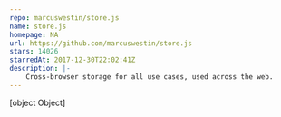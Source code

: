 ```yaml
---
repo: marcuswestin/store.js
name: store.js
homepage: NA
url: https://github.com/marcuswestin/store.js
stars: 14026
starredAt: 2017-12-30T22:02:41Z
description: |-
    Cross-browser storage for all use cases, used across the web.
---
```


[object Object]
